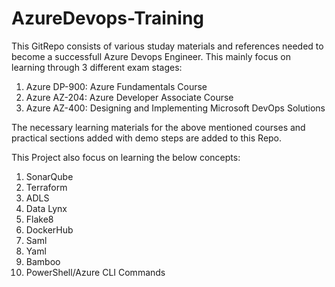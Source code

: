 # AzureDevops-Training
This GitRepo consists of various studay materials and references needed to become a successfull Azure Devops Engineer.
This mainly focus on learning through 3 different exam stages:
  1. Azure DP-900: Azure Fundamentals Course
  2. Azure AZ-204: Azure Developer Associate Course
  3. Azure AZ-400: Designing and Implementing Microsoft DevOps Solutions
 
The necessary learning materials for the above mentioned courses and practical sections added with demo steps are added to this Repo.

This Project also focus on learning the below concepts:
  1. SonarQube
  2. Terraform
  3. ADLS
  4. Data Lynx
  5. Flake8
  6. DockerHub
  7. Saml
  8. Yaml
  9. Bamboo
  10. PowerShell/Azure CLI Commands

